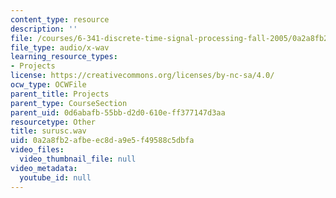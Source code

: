 ```yaml
---
content_type: resource
description: ''
file: /courses/6-341-discrete-time-signal-processing-fall-2005/0a2a8fb2afbeec8da9e5f49588c5dbfa_surusc.wav
file_type: audio/x-wav
learning_resource_types:
- Projects
license: https://creativecommons.org/licenses/by-nc-sa/4.0/
ocw_type: OCWFile
parent_title: Projects
parent_type: CourseSection
parent_uid: 0d6abafb-55bb-d2d0-610e-ff377147d3aa
resourcetype: Other
title: surusc.wav
uid: 0a2a8fb2-afbe-ec8d-a9e5-f49588c5dbfa
video_files:
  video_thumbnail_file: null
video_metadata:
  youtube_id: null
---
```

